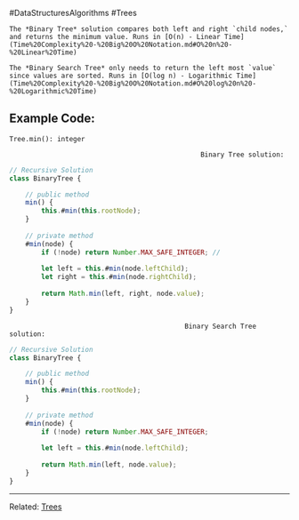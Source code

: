#DataStructuresAlgorithms #Trees 

```ad-summary
The *Binary Tree* solution compares both left and right `child nodes,` and returns the minimum value. Runs in [O(n) - Linear Time](Time%20Complexity%20-%20Big%20O%20Notation.md#O%20n%20-%20Linear%20Time)

The *Binary Search Tree* only needs to return the left most `value` since values are sorted. Runs in [O(log n) - Logarithmic Time](Time%20Complexity%20-%20Big%20O%20Notation.md#O%20log%20n%20-%20Logarithmic%20Time)
```


## Example Code:
`Tree.min(): integer`

													Binary Tree solution:
```javascript
// Recursive Solution
class BinaryTree {

	// public method
	min() {
		this.#min(this.rootNode);
	}
	
	// private method
	#min(node) {
	    if (!node) return Number.MAX_SAFE_INTEGER; // 
	    
	    let left = this.#min(node.leftChild);
	    let right = this.#min(node.rightChild);
	    
	    return Math.min(left, right, node.value);
	}
}
```


												Binary Search Tree solution:
```javascript
// Recursive Solution
class BinaryTree {

	// public method
	min() {
		this.#min(this.rootNode);
	}
	
	// private method
	#min(node) {
	    if (!node) return Number.MAX_SAFE_INTEGER;
	    
	    let left = this.#min(node.leftChild);
	    
	    return Math.min(left, node.value);
	}
}
```


---
Related: [Trees](Trees.md)